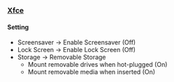 ### [Xfce](https://www.xfce.org/)

#### Setting

- Screensaver → Enable Screensaver (Off)
- Lock Screen → Enable Lock Screen (Off)
- Storage → Removable Storage
  - Mount removable drives when hot-plugged (On)
  - Mount removable media when inserted (On)